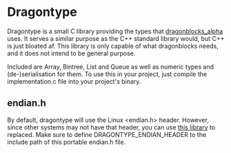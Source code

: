# Dragontype
Dragontype is a small C library providing the types that [dragonblocks_alpha](https://github.com/dragonblocks/dragonblocks_alpha) uses.
It serves a similar purpose as the C++ standard library would, but C++ is just bloated af.
This library is only capable of what dragonblocks needs, and it does not intend to be general purpose.

Included are Array, Bintree, List and Queue as well as numeric types and (de-)serialisation for them.
To use this in your project, just compile the implementation.c file into your project's binary.

## endian.h
By default, dragontype will use the Linux <endian.h> header. However, since other systems may not have that header,
you can use [this library](https://github.com/mikepb/endian.h) to replaced. Make sure to define DRAGONTYPE_ENDIAN_HEADER
to the include path of this portable endian.h file.
